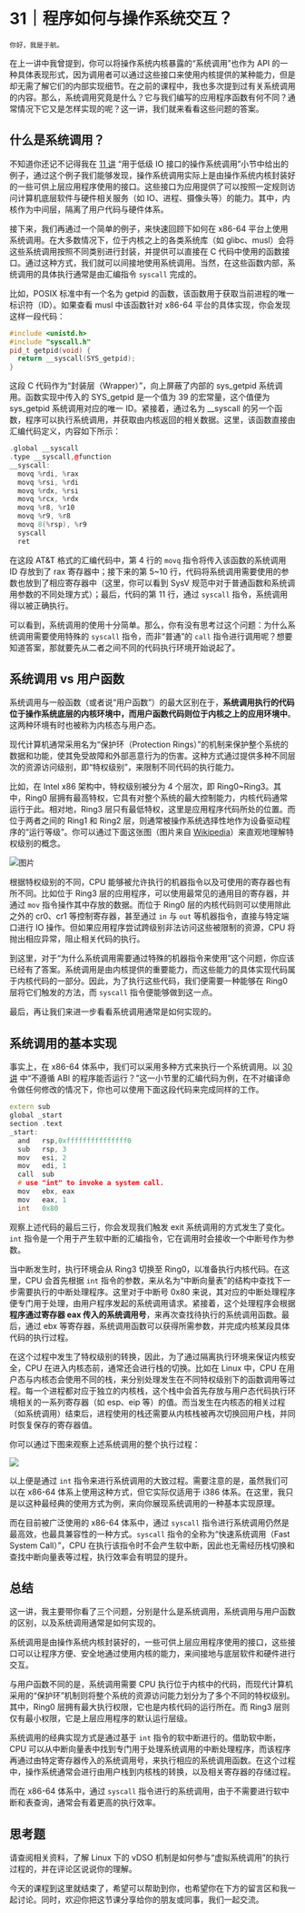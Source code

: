 # 31｜程序如何与操作系统交互？

    你好，我是于航。

在上一讲中我曾提到，你可以将操作系统内核暴露的“系统调用”也作为 API 的一种具体表现形式，因为调用者可以通过这些接口来使用内核提供的某种能力，但是却无需了解它们的内部实现细节。在之前的课程中，我也多次提到过有关系统调用的内容。那么，系统调用究竟是什么？它与我们编写的应用程序函数有何不同？通常情况下它又是怎样实现的呢？这一讲，我们就来看看这些问题的答案。

## 什么是系统调用？

不知道你还记不记得我在 [11 讲](https://time.geekbang.org/column/article/475253) “用于低级 IO 接口的操作系统调用”小节中给出的例子，通过这个例子我们能够发现，操作系统调用实际上是由操作系统内核封装好的一些可供上层应用程序使用的接口。这些接口为应用提供了可以按照一定规则访问计算机底层软件与硬件相关服务（如 IO、进程、摄像头等）的能力。其中，内核作为中间层，隔离了用户代码与硬件体系。

接下来，我们再通过一个简单的例子，来快速回顾下如何在 x86-64 平台上使用系统调用。在大多数情况下，位于内核之上的各类系统库（如 glibc、musl）会将这些系统调用按照不同类别进行封装，并提供可以直接在 C 代码中使用的函数接口。通过这种方式，我们就可以间接地使用系统调用。当然，在这些函数内部，系统调用的具体执行通常是由汇编指令 `syscall` 完成的。

比如，POSIX 标准中有一个名为 getpid 的函数，该函数用于获取当前进程的唯一标识符（ID）。如果查看 musl 中该函数针对 x86-64 平台的具体实现，你会发现这样一段代码：

```c++
#include <unistd.h>
#include "syscall.h"
pid_t getpid(void) {
  return __syscall(SYS_getpid);
}

```

这段 C 代码作为“封装层（Wrapper）”，向上屏蔽了内部的 sys\_getpid 系统调用。函数实现中传入的 SYS\_getpid 是一个值为 39 的宏常量，这个值便为 sys\_getpid 系统调用对应的唯一 ID。紧接着，通过名为 \_\_syscall 的另一个函数，程序可以执行系统调用，并获取由内核返回的相关数据。这里，该函数直接由汇编代码定义，内容如下所示：

```c++
.global __syscall
.type __syscall,@function
__syscall:
  movq %rdi, %rax
  movq %rsi, %rdi
  movq %rdx, %rsi
  movq %rcx, %rdx
  movq %r8, %r10
  movq %r9, %r8
  movq 8(%rsp), %r9
  syscall
  ret

```

在这段 AT&T 格式的汇编代码中，第 4 行的 `movq` 指令将传入该函数的系统调用 ID 存放到了 rax 寄存器中；接下来的第 5~10 行，代码将系统调用需要使用的参数也放到了相应寄存器中（这里，你可以看到 SysV 规范中对于普通函数和系统调用参数的不同处理方式）；最后，代码的第 11 行，通过 `syscall` 指令，系统调用得以被正确执行。

可以看到，系统调用的使用十分简单。那么，你有没有思考过这个问题：为什么系统调用需要使用特殊的 `syscall` 指令，而非“普通”的 `call` 指令进行调用呢？想要知道答案，那就要先从二者之间不同的代码执行环境开始说起了。

## 系统调用 vs 用户函数

系统调用与一般函数（或者说“用户函数”）的最大区别在于，**系统调用执行的代码位于操作系统底层的内核环境中，而用户函数代码则位于内核之上的应用环境中**。这两种环境有时也被称为内核态与用户态。

现代计算机通常采用名为“保护环（Protection Rings）”的机制来保护整个系统的数据和功能，使其免受故障和外部恶意行为的伤害。这种方式通过提供多种不同层次的资源访问级别，即“特权级别”，来限制不同代码的执行能力。

比如，在 Intel x86 架构中，特权级别被分为 4 个层次，即 Ring0~Ring3。其中，Ring0 层拥有最高特权，它具有对整个系统的最大控制能力，内核代码通常运行于此。相对地，Ring3 层只有最低特权，这里是应用程序代码所处的位置。而位于两者之间的 Ring1 和 Ring2 层，则通常被操作系统选择性地作为设备驱动程序的“运行等级”。你可以通过下面这张图（图片来自 [Wikipedia](https://en.wikipedia.org/wiki/Protection_ring)）来直观地理解特权级别的概念。

![图片](https://static001.geekbang.org/resource/image/a0/71/a046a1c0f7fbea2cdbcc1536fd950071.png?wh=1920x1385)

根据特权级别的不同，CPU 能够被允许执行的机器指令以及可使用的寄存器也有所不同。比如位于 Ring3 层的应用程序，可以使用最常见的通用目的寄存器，并通过 `mov` 指令操作其中存放的数据。而位于 Ring0 层的内核代码则可以使用除此之外的 cr0、cr1 等控制寄存器，甚至通过 `in` 与 `out` 等机器指令，直接与特定端口进行 IO 操作。但如果应用程序尝试跨级别非法访问这些被限制的资源，CPU 将抛出相应异常，阻止相关代码的执行。

到这里，对于“为什么系统调用需要通过特殊的机器指令来使用”这个问题，你应该已经有了答案。系统调用是由内核提供的重要能力，而这些能力的具体实现代码属于内核代码的一部分。因此，为了执行这些代码，我们便需要一种能够在 Ring0 层将它们触发的方法，而 `syscall` 指令便能够做到这一点。

最后，再让我们来进一步看看系统调用通常是如何实现的。

## 系统调用的基本实现

事实上，在 x86-64 体系中，我们可以采用多种方式来执行一个系统调用。以 [30讲](https://time.geekbang.org/column/article/492443) 中“不遵循 ABI 的程序能否运行？”这一小节里的汇编代码为例，在不对编译命令做任何修改的情况下，你也可以使用下面这段代码来完成同样的工作。

```c++
extern sub
global _start
section .text
_start:
  and   rsp,0xfffffffffffffff0
  sub   rsp, 3
  mov   esi, 2
  mov   edi, 1
  call  sub
  # use "int" to invoke a system call.
  mov   ebx, eax  
  mov   eax, 1
  int   0x80

```

观察上述代码的最后三行，你会发现我们触发 exit 系统调用的方式发生了变化。`int` 指令是一个用于产生软中断的汇编指令，它在调用时会接收一个中断号作为参数。

当中断发生时，执行环境会从 Ring3 切换至 Ring0，以准备执行内核代码。在这里，CPU 会首先根据 `int` 指令的参数，来从名为“中断向量表”的结构中查找下一步需要执行的中断处理程序。这里对于中断号 0x80 来说，其对应的中断处理程序便专门用于处理，由用户程序发起的系统调用请求。紧接着，这个处理程序会根据**程序通过寄存器 eax 传入的系统调用号**，来再次查找待执行的系统调用函数。最后，通过 ebx 等寄存器，系统调用函数可以获得所需参数，并完成内核某段具体代码的执行过程。

在这个过程中发生了特权级别的转换，因此，为了通过隔离执行环境来保证内核安全，CPU 在进入内核态前，通常还会进行栈的切换。比如在 Linux 中，CPU 在用户态与内核态会使用不同的栈，来分别处理发生在不同特权级别下的函数调用等过程。每一个进程都对应于独立的内核栈，这个栈中会首先存放与用户态代码执行环境相关的一系列寄存器（如 esp、eip 等）的值。而当发生在内核态的相关过程（如系统调用）结束后，进程使用的栈还需要从内核栈被再次切换回用户栈，并同时恢复保存的寄存器值。

你可以通过下图来观察上述系统调用的整个执行过程：

![](https://static001.geekbang.org/resource/image/f6/90/f609a18f22ef044e4e8fcd2722011390.jpg?wh=2284x882)

以上便是通过 `int` 指令来进行系统调用的大致过程。需要注意的是，虽然我们可以在 x86-64 体系上使用这种方式，但它实际仅适用于 i386 体系。在这里，我只是以这种最经典的使用方式为例，来向你展现系统调用的一种基本实现原理。

而在目前被广泛使用的 x86-64 体系中，通过 `syscall` 指令进行系统调用仍然是最高效，也最具兼容性的一种方式。`syscall` 指令的全称为“快速系统调用（Fast System Call）”，CPU 在执行该指令时不会产生软中断，因此也无需经历栈切换和查找中断向量表等过程，执行效率会有明显的提升。

## 总结

这一讲，我主要带你看了三个问题，分别是什么是系统调用，系统调用与用户函数的区别，以及系统调用通常是如何实现的。

系统调用是由操作系统内核封装好的，一些可供上层应用程序使用的接口，这些接口可以让程序方便、安全地通过使用内核的能力，来间接地与底层软件和硬件进行交互。

与用户函数不同的是，系统调用需要 CPU 执行位于内核中的代码，而现代计算机采用的“保护环”机制则将整个系统的资源访问能力划分为了多个不同的特权级别。其中，Ring0 层拥有最大执行权限，它也是内核代码的运行所在。而 Ring3 层则仅有最小权限，它是上层应用程序的默认运行层级。

系统调用的经典实现方式是通过基于 `int` 指令的软中断进行的。借助软中断，CPU 可以从中断向量表中找到专门用于处理系统调用的中断处理程序，而该程序再通过由特定寄存器传入的系统调用号，来执行相应的系统调用函数。在这个过程中，操作系统通常会进行由用户栈到内核栈的转换，以及相关寄存器的存储过程。

而在 x86-64 体系中，通过 `syscall` 指令进行的系统调用，由于不需要进行软中断和表查询，通常会有着更高的执行效率。

## 思考题

请查阅相关资料，了解 Linux 下的 vDSO 机制是如何参与“虚拟系统调用”的执行过程的，并在评论区说说你的理解。

今天的课程到这里就结束了，希望可以帮助到你，也希望你在下方的留言区和我一起讨论。同时，欢迎你把这节课分享给你的朋友或同事，我们一起交流。
    